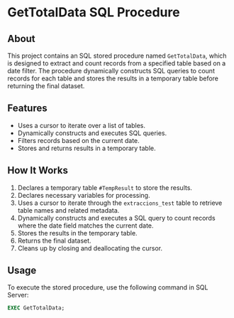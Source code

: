 # GetTotalData SQL Procedure

## About
This project contains an SQL stored procedure named `GetTotalData`, which is designed to extract and count records from a specified table based on a date filter. The procedure dynamically constructs SQL queries to count records for each table and stores the results in a temporary table before returning the final dataset.

## Features
- Uses a cursor to iterate over a list of tables.
- Dynamically constructs and executes SQL queries.
- Filters records based on the current date.
- Stores and returns results in a temporary table.

## How It Works
1. Declares a temporary table `#TempResult` to store the results.
2. Declares necessary variables for processing.
3. Uses a cursor to iterate through the `extraccions_test` table to retrieve table names and related metadata.
4. Dynamically constructs and executes a SQL query to count records where the date field matches the current date.
5. Stores the results in the temporary table.
6. Returns the final dataset.
7. Cleans up by closing and deallocating the cursor.


## Usage
To execute the stored procedure, use the following command in SQL Server:
```sql
EXEC GetTotalData;
